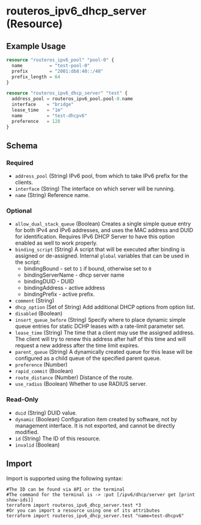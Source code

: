 # routeros_ipv6_dhcp_server (Resource)


## Example Usage
```terraform
resource "routeros_ipv6_pool" "pool-0" {
  name          = "test-pool-0"
  prefix        = "2001:db8:40::/48"
  prefix_length = 64
}

resource "routeros_ipv6_dhcp_server" "test" {
  address_pool = routeros_ipv6_pool.pool-0.name
  interface    = "bridge"
  lease_time   = "1m"
  name         = "test-dhcpv6"
  preference   = 128
}
```

<!-- schema generated by tfplugindocs -->
## Schema

### Required

- `address_pool` (String) IPv6 pool, from which to take IPv6 prefix for the clients.
- `interface` (String) The interface on which server will be running.
- `name` (String) Reference name.

### Optional

- `allow_dual_stack_queue` (Boolean) Creates a single simple queue entry for both IPv4 and IPv6 addresses, and uses the MAC address and DUID for identification. Requires IPv6 DHCP Server to have this option enabled as well to work properly.
- `binding_script` (String) A script that will be executed after binding is assigned or de-assigned. Internal `global` variables that can be used in the script:
    - bindingBound - set to `1` if bound, otherwise set to `0`
    - bindingServerName - dhcp server name
    - bindingDUID - DUID
    - bindingAddress - active address
    - bindingPrefix - active prefix.
- `comment` (String)
- `dhcp_option` (Set of String) Add additional DHCP options from option list.
- `disabled` (Boolean)
- `insert_queue_before` (String) Specify where to place dynamic simple queue entries for static DCHP leases with a rate-limit parameter set.
- `lease_time` (String) The time that a client may use the assigned address. The client will try to renew this address after half of this time and will request a new address after the time limit expires.
- `parent_queue` (String) A dynamically created queue for this lease will be configured as a child queue of the specified parent queue.
- `preference` (Number)
- `rapid_commit` (Boolean)
- `route_distance` (Number) Distance of the route.
- `use_radius` (Boolean) Whether to use RADIUS server.

### Read-Only

- `duid` (String) DUID value.
- `dynamic` (Boolean) Configuration item created by software, not by management interface. It is not exported, and cannot be directly modified.
- `id` (String) The ID of this resource.
- `invalid` (Boolean)

## Import
Import is supported using the following syntax:
```shell
#The ID can be found via API or the terminal
#The command for the terminal is -> :put [/ipv6/dhcp/server get [print show-ids]]
terraform import routeros_ipv6_dhcp_server.test *3
#Or you can import a resource using one of its attributes
terraform import routeros_ipv6_dhcp_server.test "name=test-dhcpv6"
```
